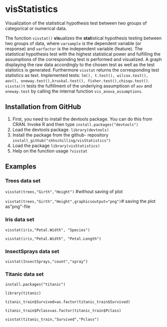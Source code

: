 # visStatistics

 Visualization of the statistical hypothesis test between two groups of categorical or numerical data.

 The function `visstat()` **vis**ualizes the **stat**istical hypothesis testing between two groups of data, where `varsample` is the dependent variable (or response) and `varfactor` is the independent variable (feature).
 The statistical hypothesis test with the highest statistical power and fulfilling the assumptions of the corresponding test is performed and visualized.
 A graph displaying the raw data accordingly to the chosen test as well as the test statistics is generated. Furthermore
 `visstat` returns the corresponding test statistics as text.
  Implemented tests: `lm(), t.test(), wilcox.test(), aov(), oneway.test(),kruskal.test(), fisher.test(),chisqu.test()`.
`vissta()t` tests the fulfillment of the underlying assumptiosn of `aov` and `oneway.test` by calling the internal function `vis_anova_assumptions`.


## Installation from GitHub
1. First, you need to install the devtools package. You can do this from CRAN. Invoke R and then type
`install.packages("devtools")`
2.  Load the devtools package.
`library(devtools)`
3. Install the package from the github- repository
`install_github("shhschilling/visStatistics")`
4. Load the package 
`library(visStatistics)`
5. Help on the function usage
`?visstat`

## Examples 
### Trees data set
`visstat(trees,"Girth","Height")` #without saving of plot

`visstat(trees,"Girth","Height",graphicsoutput="png")`# saving the plot as"png"-file

###  Iris data set
`visstat(iris,"Petal.Width", "Species")`

`visstat(iris,"Petal.Width", "Petal.Length")`

###  InsectSprays  data set 
`visstat(InsectSprays,"count","spray")`

###  Titanic data set 

`install.packages("titanic")`

`library(titanic)`

`titanic_train$Survived=as.factor(titanic_train$Survived)`

`titanic_train$Pclass=as.factor(titanic_train$Pclass)`

`visstat(titanic_train,"Survived","Pclass")`
